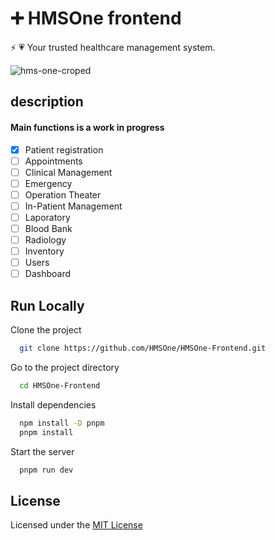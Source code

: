 # ➕ HMSOne frontend

⚡ 💗 Your trusted healthcare management system.

![hms-one-croped](https://github.com/user-attachments/assets/23d948c3-4d3e-42ec-a74f-086e49109562)

## description

#### Main functions is a work in progress

- [x] Patient registration
- [ ] Appointments
- [ ] Clinical Management
- [ ] Emergency
- [ ] Operation Theater
- [ ] In-Patient Management
- [ ] Laporatory
- [ ] Blood Bank
- [ ] Radiology
- [ ] Inventory
- [ ] Users
- [ ] Dashboard

## Run Locally

Clone the project

```bash
  git clone https://github.com/HMSOne/HMSOne-Frontend.git
```

Go to the project directory

```bash
  cd HMSOne-Frontend
```

Install dependencies

```bash
  npm install -D pnpm
  pnpm install
```

Start the server

```bash
  pnpm run dev
```

## License

Licensed under the [MIT License](https://choosealicense.com/licenses/mit/)
